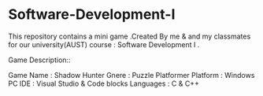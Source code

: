 # Software-Development-I
This repository contains a mini game .Created By me & and my classmates for our university(AUST) course : Software Development I  . 

Game Description::

Game Name : Shadow Hunter
Gnere     : Puzzle Platformer
Platform  : Windows PC
IDE       : Visual Studio & Code blocks
Languages : C & C++

